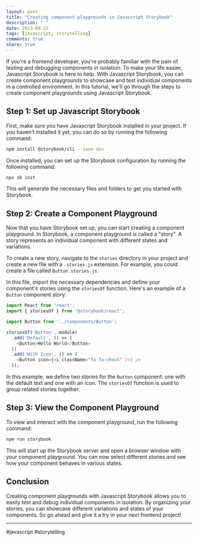 ```yaml
---
layout: post
title: "Creating component playgrounds in Javascript Storybook"
description: " "
date: 2023-09-22
tags: [javascript, storytelling]
comments: true
share: true
---
```


If you're a frontend developer, you're probably familiar with the pain of testing and debugging components in isolation. To make your life easier, Javascript Storybook is here to help. With Javascript Storybook, you can create component playgrounds to showcase and test individual components in a controlled environment. In this tutorial, we'll go through the steps to create component playgrounds using Javascript Storybook.

## Step 1: Set up Javascript Storybook

First, make sure you have Javascript Storybook installed in your project. If you haven't installed it yet, you can do so by running the following command:

```bash
npm install @storybook/cli --save-dev
```

Once installed, you can set up the Storybook configuration by running the following command:

```bash
npx sb init
```

This will generate the necessary files and folders to get you started with Storybook.

## Step 2: Create a Component Playground

Now that you have Storybook set up, you can start creating a component playground. In Storybook, a component playground is called a "story". A story represents an individual component with different states and variations.

To create a new story, navigate to the `stories` directory in your project and create a new file with a `.stories.js` extension. For example, you could create a file called `Button.stories.js`.

In this file, import the necessary dependencies and define your component's stories using the `storiesOf` function. Here's an example of a `Button` component story:

```javascript
import React from 'react';
import { storiesOf } from '@storybook/react';

import Button from '../components/Button';

storiesOf('Button', module)
  .add('Default', () => (
    <Button>Hello World</Button>
  ))
  .add('With Icon', () => (
    <Button icon={<i className="fa fa-check" />} />
  ));
```

In this example, we define two stories for the `Button` component: one with the default text and one with an icon. The `storiesOf` function is used to group related stories together.

## Step 3: View the Component Playground

To view and interact with the component playground, run the following command:

```bash
npm run storybook
```

This will start up the Storybook server and open a browser window with your component playground. You can now select different stories and see how your component behaves in various states.

## Conclusion

Creating component playgrounds with Javascript Storybook allows you to easily test and debug individual components in isolation. By organizing your stories, you can showcase different variations and states of your components. So go ahead and give it a try in your next frontend project!

---

#javascript #storytelling